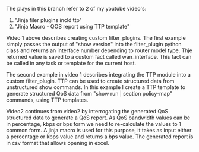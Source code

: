 The plays in this branch refer to 2 of my youtube video's:

1. "Jinja filer plugins incld ttp"
2. "Jinja Macro - QOS report using TTP template"


Video 1 above describes creating custom filter_plugins. The first example simply passes the output of "show version"
into the filter_plugin python class and returns an interface number depending to router model type. Thje returned value
is saved to a custom fact called wan_interface. This fact can be called in any task or template for the current host.

The second example in video 1 describes integrating the TTP module into a custom filter_plugin. TTP can be used to create
structured data from unstructured show commands. In this example I create a TTP template to generate structured QoS data
from "show run | section policy-map" commands, using TTP templates.

Video2 continues from video2 by interrogating the generated QoS structured data to generate a QoS report. As QoS bandwidth
values can be in percentage, kbps or bps form we need to re-calculate the values to 1 common form. A jinja macro is used
for this purpose, it takes as input either a percentage or kbps value and returns a bps value. The generated report is in
csv format that allows opening in excel.
